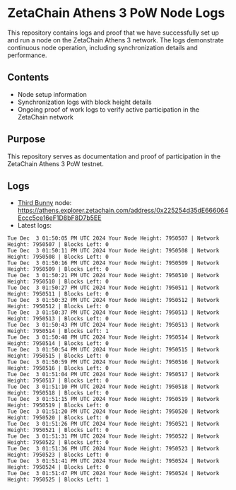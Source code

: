 # ZetaChain Athens 3 PoW Node Logs
This repository contains logs and proof that we have successfully set up and run a node on the ZetaChain Athens 3 network. The logs demonstrate continuous node operation, including synchronization details and performance.

## Contents
- Node setup information
- Synchronization logs with block height details
- Ongoing proof of work logs to verify active participation in the ZetaChain network

## Purpose
This repository serves as documentation and proof of participation in the ZetaChain Athens 3 PoW testnet.

## Logs

- [Third Bunny](https://thirdbunny.xyz/) node: https://athens.explorer.zetachain.com/address/0x225254d35dE666064Eccc5ce16eF1D8bF8D7b5EE
- Latest logs:
```
Tue Dec  3 01:50:05 PM UTC 2024 Your Node Height: 7950507 | Network Height: 7950507 | Blocks Left: 0
Tue Dec  3 01:50:11 PM UTC 2024 Your Node Height: 7950508 | Network Height: 7950508 | Blocks Left: 0
Tue Dec  3 01:50:16 PM UTC 2024 Your Node Height: 7950509 | Network Height: 7950509 | Blocks Left: 0
Tue Dec  3 01:50:21 PM UTC 2024 Your Node Height: 7950510 | Network Height: 7950510 | Blocks Left: 0
Tue Dec  3 01:50:27 PM UTC 2024 Your Node Height: 7950511 | Network Height: 7950511 | Blocks Left: 0
Tue Dec  3 01:50:32 PM UTC 2024 Your Node Height: 7950512 | Network Height: 7950512 | Blocks Left: 0
Tue Dec  3 01:50:37 PM UTC 2024 Your Node Height: 7950513 | Network Height: 7950513 | Blocks Left: 0
Tue Dec  3 01:50:43 PM UTC 2024 Your Node Height: 7950513 | Network Height: 7950514 | Blocks Left: 1
Tue Dec  3 01:50:48 PM UTC 2024 Your Node Height: 7950514 | Network Height: 7950514 | Blocks Left: 0
Tue Dec  3 01:50:54 PM UTC 2024 Your Node Height: 7950515 | Network Height: 7950515 | Blocks Left: 0
Tue Dec  3 01:50:59 PM UTC 2024 Your Node Height: 7950516 | Network Height: 7950516 | Blocks Left: 0
Tue Dec  3 01:51:04 PM UTC 2024 Your Node Height: 7950517 | Network Height: 7950517 | Blocks Left: 0
Tue Dec  3 01:51:10 PM UTC 2024 Your Node Height: 7950518 | Network Height: 7950518 | Blocks Left: 0
Tue Dec  3 01:51:15 PM UTC 2024 Your Node Height: 7950519 | Network Height: 7950519 | Blocks Left: 0
Tue Dec  3 01:51:20 PM UTC 2024 Your Node Height: 7950520 | Network Height: 7950520 | Blocks Left: 0
Tue Dec  3 01:51:26 PM UTC 2024 Your Node Height: 7950521 | Network Height: 7950521 | Blocks Left: 0
Tue Dec  3 01:51:31 PM UTC 2024 Your Node Height: 7950522 | Network Height: 7950522 | Blocks Left: 0
Tue Dec  3 01:51:36 PM UTC 2024 Your Node Height: 7950523 | Network Height: 7950523 | Blocks Left: 0
Tue Dec  3 01:51:41 PM UTC 2024 Your Node Height: 7950524 | Network Height: 7950524 | Blocks Left: 0
Tue Dec  3 01:51:47 PM UTC 2024 Your Node Height: 7950524 | Network Height: 7950525 | Blocks Left: 1
```
